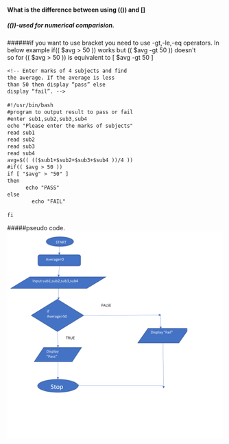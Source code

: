 
#### What is the difference between using (()) and [] 

##### (())-used for numerical comparision.
######if you want to use bracket you need to use -gt,-le,-eq operators.
In below example 
if(( $avg > 50 )) works but (( $avg -gt 50 )) doesn't  
so for (( $avg > 50 )) is equivalent to [ $avg -gt 50 ]



    <!-- Enter marks of 4 subjects and find
    the average. If the average is less
    than 50 then display “pass” else
    display “fail”. -->

    #!/usr/bin/bash
    #program to output result to pass or fail
    #enter sub1,sub2,sub3,sub4
    echo "Please enter the marks of subjects"
    read sub1
    read sub2
    read sub3
    read sub4
    avg=$(( (($sub1+$sub2+$sub3+$sub4 ))/4 ))
    #if(( $avg > 50 ))
    if [ "$avg" > "50" ]
    then
          echo "PASS"
    else
            echo "FAIL"

    fi
 

#####pseudo code.
![Result pseudocode](./image/pseudo_flowchart.png)




    




